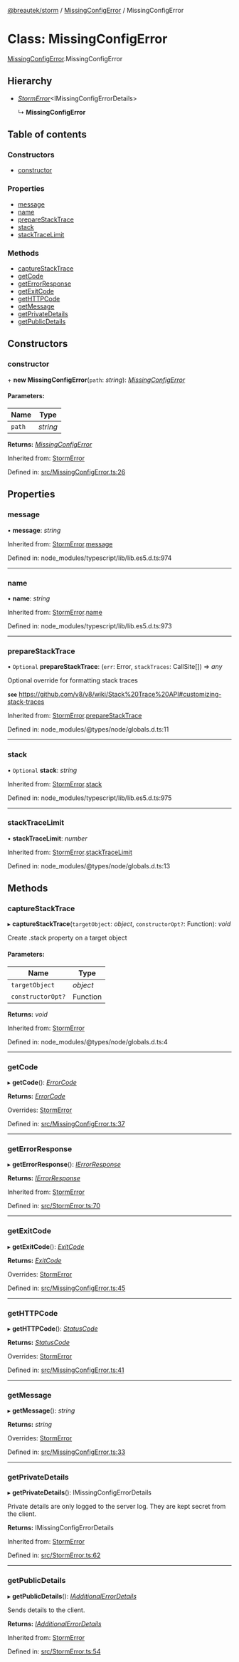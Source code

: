 [@breautek/storm](../README.md) / [MissingConfigError](../modules/missingconfigerror.md) / MissingConfigError

# Class: MissingConfigError

[MissingConfigError](../modules/missingconfigerror.md).MissingConfigError

## Hierarchy

* [*StormError*](stormerror.stormerror-1.md)<IMissingConfigErrorDetails\>

  ↳ **MissingConfigError**

## Table of contents

### Constructors

- [constructor](missingconfigerror.missingconfigerror-1.md#constructor)

### Properties

- [message](missingconfigerror.missingconfigerror-1.md#message)
- [name](missingconfigerror.missingconfigerror-1.md#name)
- [prepareStackTrace](missingconfigerror.missingconfigerror-1.md#preparestacktrace)
- [stack](missingconfigerror.missingconfigerror-1.md#stack)
- [stackTraceLimit](missingconfigerror.missingconfigerror-1.md#stacktracelimit)

### Methods

- [captureStackTrace](missingconfigerror.missingconfigerror-1.md#capturestacktrace)
- [getCode](missingconfigerror.missingconfigerror-1.md#getcode)
- [getErrorResponse](missingconfigerror.missingconfigerror-1.md#geterrorresponse)
- [getExitCode](missingconfigerror.missingconfigerror-1.md#getexitcode)
- [getHTTPCode](missingconfigerror.missingconfigerror-1.md#gethttpcode)
- [getMessage](missingconfigerror.missingconfigerror-1.md#getmessage)
- [getPrivateDetails](missingconfigerror.missingconfigerror-1.md#getprivatedetails)
- [getPublicDetails](missingconfigerror.missingconfigerror-1.md#getpublicdetails)

## Constructors

### constructor

\+ **new MissingConfigError**(`path`: *string*): [*MissingConfigError*](missingconfigerror.missingconfigerror-1.md)

#### Parameters:

Name | Type |
------ | ------ |
`path` | *string* |

**Returns:** [*MissingConfigError*](missingconfigerror.missingconfigerror-1.md)

Inherited from: [StormError](stormerror.stormerror-1.md)

Defined in: [src/MissingConfigError.ts:26](https://github.com/breautek/storm/blob/4e204d2/src/MissingConfigError.ts#L26)

## Properties

### message

• **message**: *string*

Inherited from: [StormError](stormerror.stormerror-1.md).[message](stormerror.stormerror-1.md#message)

Defined in: node_modules/typescript/lib/lib.es5.d.ts:974

___

### name

• **name**: *string*

Inherited from: [StormError](stormerror.stormerror-1.md).[name](stormerror.stormerror-1.md#name)

Defined in: node_modules/typescript/lib/lib.es5.d.ts:973

___

### prepareStackTrace

• `Optional` **prepareStackTrace**: (`err`: Error, `stackTraces`: CallSite[]) => *any*

Optional override for formatting stack traces

**`see`** https://github.com/v8/v8/wiki/Stack%20Trace%20API#customizing-stack-traces

Inherited from: [StormError](stormerror.stormerror-1.md).[prepareStackTrace](stormerror.stormerror-1.md#preparestacktrace)

Defined in: node_modules/@types/node/globals.d.ts:11

___

### stack

• `Optional` **stack**: *string*

Inherited from: [StormError](stormerror.stormerror-1.md).[stack](stormerror.stormerror-1.md#stack)

Defined in: node_modules/typescript/lib/lib.es5.d.ts:975

___

### stackTraceLimit

• **stackTraceLimit**: *number*

Inherited from: [StormError](stormerror.stormerror-1.md).[stackTraceLimit](stormerror.stormerror-1.md#stacktracelimit)

Defined in: node_modules/@types/node/globals.d.ts:13

## Methods

### captureStackTrace

▸ **captureStackTrace**(`targetObject`: *object*, `constructorOpt?`: Function): *void*

Create .stack property on a target object

#### Parameters:

Name | Type |
------ | ------ |
`targetObject` | *object* |
`constructorOpt?` | Function |

**Returns:** *void*

Inherited from: [StormError](stormerror.stormerror-1.md)

Defined in: node_modules/@types/node/globals.d.ts:4

___

### getCode

▸ **getCode**(): [*ErrorCode*](../enums/errorcode.errorcode-1.md)

**Returns:** [*ErrorCode*](../enums/errorcode.errorcode-1.md)

Overrides: [StormError](stormerror.stormerror-1.md)

Defined in: [src/MissingConfigError.ts:37](https://github.com/breautek/storm/blob/4e204d2/src/MissingConfigError.ts#L37)

___

### getErrorResponse

▸ **getErrorResponse**(): [*IErrorResponse*](../interfaces/stormerror.ierrorresponse.md)

**Returns:** [*IErrorResponse*](../interfaces/stormerror.ierrorresponse.md)

Inherited from: [StormError](stormerror.stormerror-1.md)

Defined in: [src/StormError.ts:70](https://github.com/breautek/storm/blob/4e204d2/src/StormError.ts#L70)

___

### getExitCode

▸ **getExitCode**(): [*ExitCode*](../enums/exitcode.exitcode-1.md)

**Returns:** [*ExitCode*](../enums/exitcode.exitcode-1.md)

Overrides: [StormError](stormerror.stormerror-1.md)

Defined in: [src/MissingConfigError.ts:45](https://github.com/breautek/storm/blob/4e204d2/src/MissingConfigError.ts#L45)

___

### getHTTPCode

▸ **getHTTPCode**(): [*StatusCode*](../enums/statuscode.statuscode-1.md)

**Returns:** [*StatusCode*](../enums/statuscode.statuscode-1.md)

Overrides: [StormError](stormerror.stormerror-1.md)

Defined in: [src/MissingConfigError.ts:41](https://github.com/breautek/storm/blob/4e204d2/src/MissingConfigError.ts#L41)

___

### getMessage

▸ **getMessage**(): *string*

**Returns:** *string*

Overrides: [StormError](stormerror.stormerror-1.md)

Defined in: [src/MissingConfigError.ts:33](https://github.com/breautek/storm/blob/4e204d2/src/MissingConfigError.ts#L33)

___

### getPrivateDetails

▸ **getPrivateDetails**(): IMissingConfigErrorDetails

Private details are only logged to the server log.
They are kept secret from the client.

**Returns:** IMissingConfigErrorDetails

Inherited from: [StormError](stormerror.stormerror-1.md)

Defined in: [src/StormError.ts:62](https://github.com/breautek/storm/blob/4e204d2/src/StormError.ts#L62)

___

### getPublicDetails

▸ **getPublicDetails**(): [*IAdditionalErrorDetails*](../interfaces/stormerror.iadditionalerrordetails.md)

Sends details to the client.

**Returns:** [*IAdditionalErrorDetails*](../interfaces/stormerror.iadditionalerrordetails.md)

Inherited from: [StormError](stormerror.stormerror-1.md)

Defined in: [src/StormError.ts:54](https://github.com/breautek/storm/blob/4e204d2/src/StormError.ts#L54)
